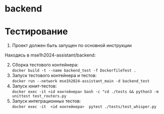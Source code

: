 # backend

# Тестирование
1. Проект должен быть запущен по основной инструкции

Находясь в mse1h2024-assistant/backend:

2. Сборка тестового контейнера: \
```docker build -t --name backend_test -f DockerfileTest .```
3. Запуск тестового контейнера и тестов: \
```docker run --network mse1h2024-assistant_main -d backend_test```
4. Запуск юнит-тестов: \
```docker exec -it <id контейнера> bash -c "cd ./tests && python3 -m unittest test_routers.py```
5. Запуск интеграционных тестов: \
```docker exec -it  <id контейнера>  pytest ./tests/test_whisper.py```
